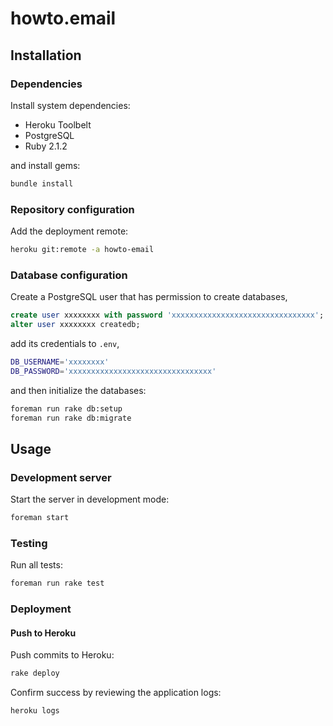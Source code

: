 # howto.email

## Installation

### Dependencies

Install system dependencies:

 - Heroku Toolbelt
 - PostgreSQL
 - Ruby 2.1.2

and install gems:

```bash
bundle install
```

### Repository configuration

Add the deployment remote:

```bash
heroku git:remote -a howto-email
```

### Database configuration

Create a PostgreSQL user that has permission to create databases,

```sql
create user xxxxxxxx with password 'xxxxxxxxxxxxxxxxxxxxxxxxxxxxxxxx';
alter user xxxxxxxx createdb;
```

add its credentials to `.env`,

```bash
DB_USERNAME='xxxxxxxx'
DB_PASSWORD='xxxxxxxxxxxxxxxxxxxxxxxxxxxxxxxx'
```

and then initialize the databases:

```bash
foreman run rake db:setup
foreman run rake db:migrate
```

## Usage

### Development server

Start the server in development mode:

```bash
foreman start
```

### Testing

Run all tests:

```bash
foreman run rake test
```

### Deployment

#### Push to Heroku

Push commits to Heroku:

```bash
rake deploy
```

Confirm success by reviewing the application logs:

```bash
heroku logs
```
